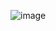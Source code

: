 
![image](https://user-images.githubusercontent.com/94156761/144097020-61e87863-a7d6-4f61-aec4-645a2fb9d2f5.png)
